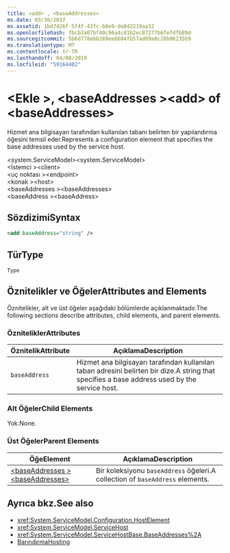 ```yaml
---
title: <add> , <baseAddresses>
ms.date: 03/30/2017
ms.assetid: 1bd7426f-5f4f-43fc-b8e9-de842219aa32
ms.openlocfilehash: fbcb3a07bf40c96a4cd1b2ec87277b6fefdfb89d
ms.sourcegitcommit: 5b6d778ebb269ee6684fb57ad69a8c28b06235b9
ms.translationtype: MT
ms.contentlocale: tr-TR
ms.lasthandoff: 04/08/2019
ms.locfileid: "59164482"
---
```

# <a name="add-of-baseaddresses"></a><span data-ttu-id="eab06-102">\<Ekle >, \<baseAddresses ></span><span class="sxs-lookup"><span data-stu-id="eab06-102">\<add> of \<baseAddresses></span></span>
<span data-ttu-id="eab06-103">Hizmet ana bilgisayarı tarafından kullanılan tabanı belirten bir yapılandırma öğesini temsil eder.</span><span class="sxs-lookup"><span data-stu-id="eab06-103">Represents a configuration element that specifies the base addresses used by the service host.</span></span>  
  
 <span data-ttu-id="eab06-104">\<system.ServiceModel></span><span class="sxs-lookup"><span data-stu-id="eab06-104">\<system.ServiceModel></span></span>  
<span data-ttu-id="eab06-105">\<İstemci ></span><span class="sxs-lookup"><span data-stu-id="eab06-105">\<client></span></span>  
<span data-ttu-id="eab06-106">\<uç noktası ></span><span class="sxs-lookup"><span data-stu-id="eab06-106">\<endpoint></span></span>  
<span data-ttu-id="eab06-107">\<konak ></span><span class="sxs-lookup"><span data-stu-id="eab06-107">\<host></span></span>  
<span data-ttu-id="eab06-108">\<baseAddresses ></span><span class="sxs-lookup"><span data-stu-id="eab06-108">\<baseAddresses></span></span>  
<span data-ttu-id="eab06-109">\<baseAddress ></span><span class="sxs-lookup"><span data-stu-id="eab06-109">\<baseAddress></span></span>  
  
## <a name="syntax"></a><span data-ttu-id="eab06-110">Sözdizimi</span><span class="sxs-lookup"><span data-stu-id="eab06-110">Syntax</span></span>  
  
```xml  
<add baseAddress="string" />
```  
  
## <a name="type"></a><span data-ttu-id="eab06-111">Tür</span><span class="sxs-lookup"><span data-stu-id="eab06-111">Type</span></span>  
 `Type`  
  
## <a name="attributes-and-elements"></a><span data-ttu-id="eab06-112">Öznitelikler ve Öğeler</span><span class="sxs-lookup"><span data-stu-id="eab06-112">Attributes and Elements</span></span>  
 <span data-ttu-id="eab06-113">Öznitelikler, alt ve üst öğeler aşağıdaki bölümlerde açıklanmaktadır.</span><span class="sxs-lookup"><span data-stu-id="eab06-113">The following sections describe attributes, child elements, and parent elements.</span></span>  
  
### <a name="attributes"></a><span data-ttu-id="eab06-114">Öznitelikler</span><span class="sxs-lookup"><span data-stu-id="eab06-114">Attributes</span></span>  
  
|<span data-ttu-id="eab06-115">Öznitelik</span><span class="sxs-lookup"><span data-stu-id="eab06-115">Attribute</span></span>|<span data-ttu-id="eab06-116">Açıklama</span><span class="sxs-lookup"><span data-stu-id="eab06-116">Description</span></span>|  
|---------------|-----------------|  
|`baseAddress`|<span data-ttu-id="eab06-117">Hizmet ana bilgisayarı tarafından kullanılan taban adresini belirten bir dize.</span><span class="sxs-lookup"><span data-stu-id="eab06-117">A string that specifies a base address used by the service host.</span></span>|  
  
### <a name="child-elements"></a><span data-ttu-id="eab06-118">Alt Öğeler</span><span class="sxs-lookup"><span data-stu-id="eab06-118">Child Elements</span></span>  
 <span data-ttu-id="eab06-119">Yok.</span><span class="sxs-lookup"><span data-stu-id="eab06-119">None.</span></span>  
  
### <a name="parent-elements"></a><span data-ttu-id="eab06-120">Üst Öğeler</span><span class="sxs-lookup"><span data-stu-id="eab06-120">Parent Elements</span></span>  
  
|<span data-ttu-id="eab06-121">Öğe</span><span class="sxs-lookup"><span data-stu-id="eab06-121">Element</span></span>|<span data-ttu-id="eab06-122">Açıklama</span><span class="sxs-lookup"><span data-stu-id="eab06-122">Description</span></span>|  
|-------------|-----------------|  
|[<span data-ttu-id="eab06-123">\<baseAddresses ></span><span class="sxs-lookup"><span data-stu-id="eab06-123">\<baseAddresses></span></span>](../../../../../docs/framework/configure-apps/file-schema/wcf/baseaddresses.md)|<span data-ttu-id="eab06-124">Bir koleksiyonu `baseAddress` öğeleri.</span><span class="sxs-lookup"><span data-stu-id="eab06-124">A collection of `baseAddress` elements.</span></span>|  
  
## <a name="see-also"></a><span data-ttu-id="eab06-125">Ayrıca bkz.</span><span class="sxs-lookup"><span data-stu-id="eab06-125">See also</span></span>

- <xref:System.ServiceModel.Configuration.HostElement>
- <xref:System.ServiceModel.ServiceHost>
- <xref:System.ServiceModel.ServiceHostBase.BaseAddresses%2A>
- [<span data-ttu-id="eab06-126">Barındırma</span><span class="sxs-lookup"><span data-stu-id="eab06-126">Hosting</span></span>](../../../../../docs/framework/wcf/feature-details/hosting.md)

